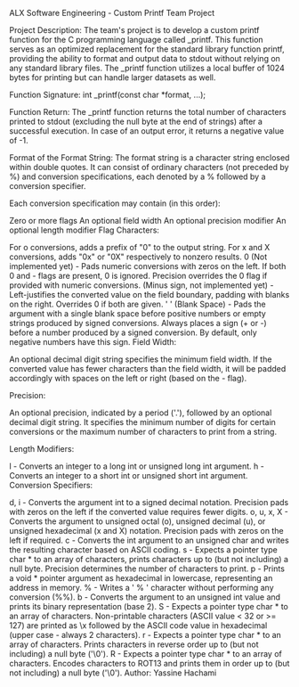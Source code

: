 ALX Software Engineering - Custom Printf Team Project

Project Description:
The team's project is to develop a custom printf function for the C programming language called _printf. This function serves as an optimized replacement for the standard library function printf, providing the ability to format and output data to stdout without relying on any standard library files. The _printf function utilizes a local buffer of 1024 bytes for printing but can handle larger datasets as well.

Function Signature:
int _printf(const char *format, ...);

Function Return:
The _printf function returns the total number of characters printed to stdout (excluding the null byte at the end of strings) after a successful execution. In case of an output error, it returns a negative value of -1.

Format of the Format String: 
The format string is a character string enclosed within double quotes. It can consist of ordinary characters (not preceded by %) and conversion specifications, each denoted by a % followed by a conversion specifier.

Each conversion specification may contain (in this order):

Zero or more flags
An optional field width
An optional precision modifier
An optional length modifier
Flag Characters:

For o conversions, adds a prefix of "0" to the output string. For x and X conversions, adds "0x" or "0X" respectively to nonzero results.
0 (Not implemented yet) - Pads numeric conversions with zeros on the left. If both 0 and - flags are present, 0 is ignored. Precision overrides the 0 flag if provided with numeric conversions.
(Minus sign, not implemented yet) - Left-justifies the converted value on the field boundary, padding with blanks on the right. Overrides 0 if both are given.
' ' (Blank Space) - Pads the argument with a single blank space before positive numbers or empty strings produced by signed conversions.
Always places a sign (+ or -) before a number produced by a signed conversion. By default, only negative numbers have this sign.
Field Width:

An optional decimal digit string specifies the minimum field width. If the converted value has fewer characters than the field width, it will be padded accordingly with spaces on the left or right (based on the - flag).

Precision:

An optional precision, indicated by a period ('.'), followed by an optional decimal digit string. It specifies the minimum number of digits for certain conversions or the maximum number of characters to print from a string.

Length Modifiers:

l - Converts an integer to a long int or unsigned long int argument.
h - Converts an integer to a short int or unsigned short int argument.
Conversion Specifiers:

d, i - Converts the argument int to a signed decimal notation. Precision pads with zeros on the left if the converted value requires fewer digits.
o, u, x, X - Converts the argument to unsigned octal (o), unsigned decimal (u), or unsigned hexadecimal (x and X) notation. Precision pads with zeros on the left if required.
c - Converts the int argument to an unsigned char and writes the resulting character based on ASCII coding.
s - Expects a pointer type char * to an array of characters, prints characters up to (but not including) a null byte. Precision determines the number of characters to print.
p - Prints a void * pointer argument as hexadecimal in lowercase, representing an address in memory.
% - Writes a ' % ' character without performing any conversion (%%).
b - Converts the argument to an unsigned int value and prints its binary representation (base 2).
S - Expects a pointer type char * to an array of characters. Non-printable characters (ASCII value < 32 or >= 127) are printed as \x followed by the ASCII code value in hexadecimal (upper case - always 2 characters).
r - Expects a pointer type char * to an array of characters. Prints characters in reverse order up to (but not including) a null byte ('\0').
R - Expects a pointer type char * to an array of characters. Encodes characters to ROT13 and prints them in order up to (but not including) a null byte ('\0').
Author: Yassine Hachami
